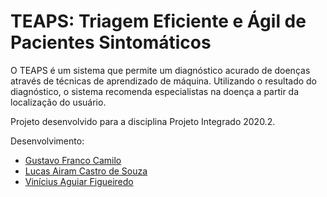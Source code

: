 # TEAPS: Triagem Eficiente e Ágil de Pacientes Sintomáticos

O TEAPS é um sistema que permite um diagnóstico acurado de doenças através de técnicas de aprendizado de máquina. Utilizando o resultado do diagnóstico, o sistema recomenda especialistas na doença a partir da localização do usuário. 

Projeto desenvolvido para a disciplina Projeto Integrado 2020.2.

Desenvolvimento:

* [Gustavo Franco Camilo](https://github.com/gFrancoCamilo)
* [Lucas Airam Castro de Souza](https://github.com/AiramL)
* [Vinícius Aguiar Figueiredo](https://github.com/mvinoba)
